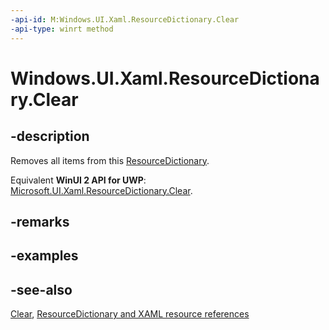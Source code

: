 ```yaml
---
-api-id: M:Windows.UI.Xaml.ResourceDictionary.Clear
-api-type: winrt method
---
```


<!-- Method syntax
public void Clear()
-->

# Windows.UI.Xaml.ResourceDictionary.Clear

## -description
Removes all items from this [ResourceDictionary](resourcedictionary.md).

Equivalent **WinUI 2 API for UWP**: [Microsoft.UI.Xaml.ResourceDictionary.Clear](/windows/winui/api/microsoft.ui.xaml.resourcedictionary.clear).

## -remarks


## -examples

## -see-also
[Clear](/dotnet/api/system.collections.generic.icollection-1.clear?view=dotnet-uwp-10.0&preserve-view=true), [ResourceDictionary and XAML resource references](/windows/uwp/controls-and-patterns/resourcedictionary-and-xaml-resource-references)
